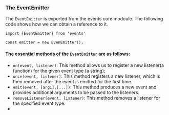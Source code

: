 ### The EventEmitter

The `EventEmitter` is exported from the events core modoule. The following code shows how we can obtain a reference to
it.

```node
import {EventEmitter} from 'events'

const emitter = new EvenEmitter();
```

#### The essential methods of the `EventEmitter` are as follows:

* `on(event, listener)`: This method allows us to register a new listener(a function) for the given event type (a
  string);
* `once(event, listener)`: This method registers a new listener, which is then removed after the event is emitted for
  the first time.
* `emit(event, [arg1],[...])`: This method produces a new event and provides additional arguments to be passed to the
  listeners.
* `removeListener(event, listener)`: This method removes a listener for the specified event type.
* 

